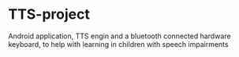 # TTS-project
Android application, TTS engin and a bluetooth connected hardware keyboard, to help with learning in children with speech impairments
